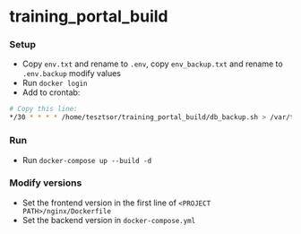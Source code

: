 # training_portal_build

### Setup

- Copy `env.txt` and rename to `.env`, copy `env_backup.txt` and rename to `.env.backup` modify values
- Run `docker login`
- Add to crontab:

```bash
# Copy this line:
*/30 * * * * /home/tesztsor/training_portal_build/db_backup.sh > /var/tesztsor_backup/backup.log 2>&1
```

### Run

- Run `docker-compose up --build -d`

### Modify versions

- Set the frontend version in the first line of `<PROJECT PATH>/nginx/Dockerfile`
- Set the backend version in `docker-compose.yml`

